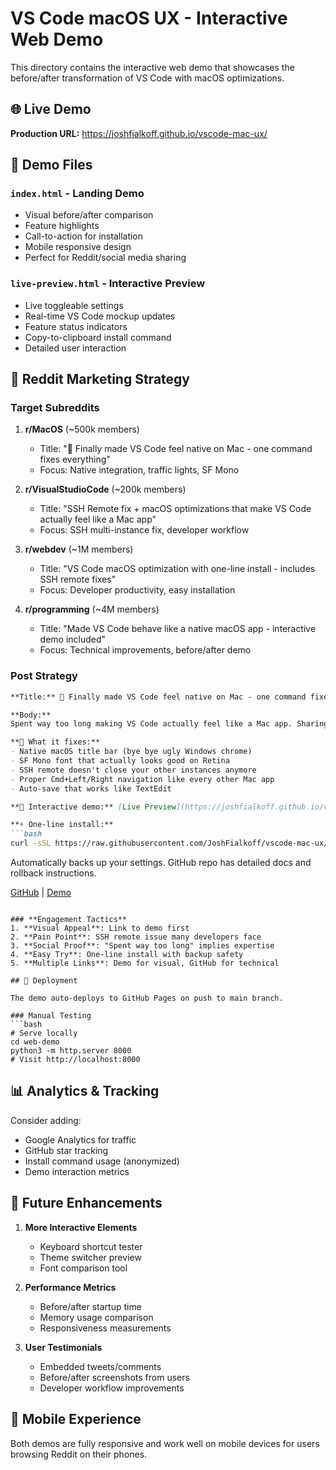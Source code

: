 # VS Code macOS UX - Interactive Web Demo

This directory contains the interactive web demo that showcases the before/after transformation of VS Code with macOS optimizations.

## 🌐 Live Demo

**Production URL:** https://joshfialkoff.github.io/vscode-mac-ux/

## 📁 Demo Files

### `index.html` - Landing Demo
- Visual before/after comparison
- Feature highlights
- Call-to-action for installation
- Mobile responsive design
- Perfect for Reddit/social media sharing

### `live-preview.html` - Interactive Preview
- Live toggleable settings
- Real-time VS Code mockup updates
- Feature status indicators
- Copy-to-clipboard install command
- Detailed user interaction

## 🎯 Reddit Marketing Strategy

### **Target Subreddits**
1. **r/MacOS** (~500k members)
   - Title: "🍎 Finally made VS Code feel native on Mac - one command fixes everything"
   - Focus: Native integration, traffic lights, SF Mono

2. **r/VisualStudioCode** (~200k members)  
   - Title: "SSH Remote fix + macOS optimizations that make VS Code actually feel like a Mac app"
   - Focus: SSH multi-instance fix, developer workflow

3. **r/webdev** (~1M members)
   - Title: "VS Code macOS optimization with one-line install - includes SSH remote fixes"
   - Focus: Developer productivity, easy installation

4. **r/programming** (~4M members)
   - Title: "Made VS Code behave like a native macOS app - interactive demo included"
   - Focus: Technical improvements, before/after demo

### **Post Strategy**
```markdown
**Title:** 🍎 Finally made VS Code feel native on Mac - one command fixes everything

**Body:**
Spent way too long making VS Code actually feel like a Mac app. Sharing the configuration that fixes all the annoying Windows-isms.

**🎯 What it fixes:**
- Native macOS title bar (bye bye ugly Windows chrome)
- SF Mono font that actually looks good on Retina  
- SSH remote doesn't close your other instances anymore
- Proper Cmd+Left/Right navigation like every other Mac app
- Auto-save that works like TextEdit

**👀 Interactive demo:** [Live Preview](https://joshfialkoff.github.io/vscode-mac-ux/live-preview.html)

**⚡ One-line install:**
```bash
curl -sSL https://raw.githubusercontent.com/JoshFialkoff/vscode-mac-ux/main/install.sh | bash
```

Automatically backs up your settings. GitHub repo has detailed docs and rollback instructions.

[GitHub](https://github.com/JoshFialkoff/vscode-mac-ux) | [Demo](https://joshfialkoff.github.io/vscode-mac-ux/)
```

### **Engagement Tactics**
1. **Visual Appeal**: Link to demo first
2. **Pain Point**: SSH remote issue many developers face
3. **Social Proof**: "Spent way too long" implies expertise
4. **Easy Try**: One-line install with backup safety
5. **Multiple Links**: Demo for visual, GitHub for technical

## 🚀 Deployment

The demo auto-deploys to GitHub Pages on push to main branch. 

### Manual Testing
```bash
# Serve locally
cd web-demo
python3 -m http.server 8000
# Visit http://localhost:8000
```

## 📊 Analytics & Tracking

Consider adding:
- Google Analytics for traffic
- GitHub star tracking
- Install command usage (anonymized)
- Demo interaction metrics

## 🎨 Future Enhancements

1. **More Interactive Elements**
   - Keyboard shortcut tester
   - Theme switcher preview
   - Font comparison tool

2. **Performance Metrics**
   - Before/after startup time
   - Memory usage comparison
   - Responsiveness measurements

3. **User Testimonials**
   - Embedded tweets/comments
   - Before/after screenshots from users
   - Developer workflow improvements

## 📱 Mobile Experience

Both demos are fully responsive and work well on mobile devices for users browsing Reddit on their phones.
